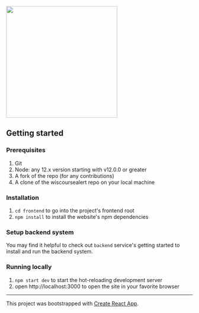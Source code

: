 <img src="https://i.imgur.com/C7ip8f7.png" width="300"/>

## Getting started

### Prerequisites 

1. Git
2. Node: any 12.x version starting with v12.0.0 or greater
3. A fork of the repo (for any contributions)
4. A clone of the wiscoursealert repo on your local machine

### Installation

1. `cd frontend` to go into the project's frontend root
2. `npm install` to install the website's npm dependencies

### Setup backend system

You may find it helpful to check out `backend` service's getting started to install and run the backend system.

### Running locally

1. `npm start dev` to start the hot-reloading development server
2. open http://localhost:3000 to open the site in your favorite browser

--- 

This project was bootstrapped with [Create React App](https://github.com/facebook/create-react-app).

